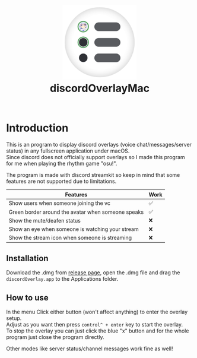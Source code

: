 <h1 align="center">
  <a href="https://github.com/Naozumi520/discordOverlayMac"><img src="./src/icon/favicon.png" avtar_c_icon" width="200"></a>
  <br>
  discordOverlayMac
  <br>
  <br>
</h1>

# Introduction
This is an program to display discord overlays (voice chat/messages/server status) in any fullscreen application under macOS.  
Since discord does not officially support overlays so I made this program for me when playing the rhythm game "osu!".  

The program is made with discord streamkit so keep in mind that some features are not supported due to limitations.

Features      | Work
------------- | -------------
Show users when someone joining the vc | :white_check_mark:
Green border around the avatar when someone speaks | :white_check_mark:
Show the mute/deafen status | :x:
Show an eye when someone is watching your stream | :x:
Show the stream icon when someone is streaming | :x:

## Installation
Download the .dmg from [release page](https://github.com/Naozumi520/discordOverlayMac/releases/edit/untagged-1f72c3ba8b82418ca30a), open the .dmg file and drag the `discordOverlay.app` to the Applications folder.

## How to use
In the menu Click either button (won't affect anything) to enter the overlay setup.  
Adjust as you want then press `control^ + enter` key to start the overlay.  
To stop the overlay you can just click the blue "x" button and for the whole program just close the program directly.

Other modes like server status/channel messages work fine as well!
